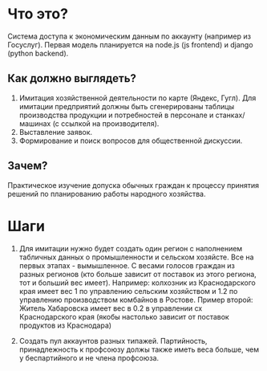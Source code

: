 # Что это?
Система доступа к экономическим данным по аккаунту (например из Госуслуг).
Первая модель планируется на node.js (js frontend) и django (python backend).

## Как должно выглядеть?
1. Имитация хозяйственной деятельности по карте (Яндекс, Гугл). Для имитации предприятий должны быть сгенерированы таблицы производства продукции и потребностей в персонале и станках/машинах (с ссылкой на производителя).
2. Выставление заявок.
3. Формирование и поиск вопросов для общественной дискуссии.

## Зачем?
Практическое изучение допуска обычных граждан к процессу принятия решений по планированию работы народного хозяйства.


# Шаги
1. Для имитации нужно будет создать один регион с наполнением табличных данных о промышленности и сельском хозяйсте. 
Все на первых этапах - вымышленное. С весами голосов граждан из разных регионов (кто больше зависит от поставок из этого региона, тот и больший вес имеет).
Например: колхозник из Краснодарского края имеет вес 1 по управлению сельским хозяйством и 1.2 по управлению производством комбайнов в Ростове. 
Пример второй: Житель Хабаровска имеет вес в 0.2 в управлении сх Краснодарского края (якобы настолько зависит от поставок продуктов из Краснодара)

2. Создать пул аккаунтов разных типажей. Партийность, принадлежность к профсоюзу должы также иметь веса больше, чем у беспартийного и не члена профсоюза.
